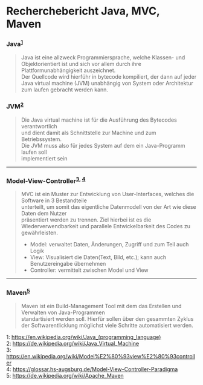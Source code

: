 # **Recherchebericht Java, MVC, Maven**



### Java<sup>[1](#ref_java)</sup>
> Java ist eine allzweck Programmiersprache, welche Klassen- und Objektorientiert ist 
> und sich vor allem durch ihre Plattformunabhängigkeit auszeichnet.  
> Der Quellcode wird hierführ in bytecode kompiliert, der dann auf jeder Java virtual machine (JVM)
> unabhängig von System oder Architektur zum laufen gebracht werden kann.  

### JVM<sup>[2](#ref_jvm)</sup>
> Die Java virtual machine ist für die Ausführung des Bytecodes verantwortlich  
> und dient damit als Schnittstelle zur Machine und zum Betriebssystem.  
> Die JVM muss also für jedes System auf dem ein Java-Programm laufen soll  
> implementiert sein

------

### Model-View-Controller<sup>[3](#ref_mvc1), [4](#ref_mvc2)</sup>
> MVC ist ein Muster zur Entwicklung von User-Interfaces, welches die Software in 3 Bestandteile  
> unterteilt, um somit das eigentliche Datenmodell von der Art wie diese Daten dem Nutzer  
> präsentiert werden zu trennen. 
> Ziel hierbei ist es die Wiederverwendbarkeit und parallele Entwickelbarkeit des Codes zu  
> gewährleisten.
> * Model: verwaltet Daten, Änderungen, Zugriff und zum Teil auch Logik
> * View: Visualisiert die Daten(Text, Bild, etc.); kann auch Benutzereingabe übernehmen
> * Controller: vermittelt zwischen Model und View

-----

### Maven<sup>[5](#ref_maven)</sup>
> Maven ist ein Build-Management Tool mit dem das Erstellen und Verwalten von Java-Programmen  
> standartisiert werden soll. Hierfür sollen über den gesammten Zyklus der Softwarentlicklung
> möglichst viele Schritte automatisiert werden.




  
    
<a name="ref_java">1</a>: https://en.wikipedia.org/wiki/Java_(programming_language)  
<a name="ref_jvm">2</a>: https://de.wikipedia.org/wiki/Java_Virtual_Machine  
<a name="ref_mvc1">3</a>: https://en.wikipedia.org/wiki/Model%E2%80%93view%E2%80%93controller  
<a name="ref_mvc2">4</a>: https://glossar.hs-augsburg.de/Model-View-Controller-Paradigma  
<a name="ref_maven">5</a>: https://de.wikipedia.org/wiki/Apache_Maven  